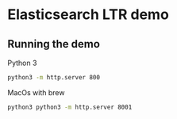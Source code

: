 # Elasticsearch LTR demo

## Running the demo

Python 3

``` bash
python3 -m http.server 800
```

MacOs with brew
``` bash
python3 python3 -m http.server 8001
```
